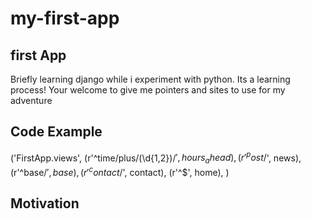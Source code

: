 # my-first-app

## first App 

Briefly learning django while i experiment with python. Its a learning process! Your welcome to give me pointers and sites to use for my adventure

## [](#code-example)Code Example
('FirstApp.views',
	(r'^time/plus/(\d{1,2})/$', hours_ahead),
	(r'^post/$', news),
	(r'^base/$', base),
	(r'^contact/$', contact),
	(r'^$', home),
)
## [](#motivation)Motivation
